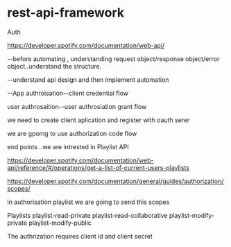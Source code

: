 # rest-api-framework


Auth

https://developer.spotify.com/documentation/web-api/

--before automating , understanding request object/response object/error object..understand the structure.

--understand api design and then implement automation 

--App authroisation--client credential flow 

user authrosaition--user authrosiation grant flow 

we need to create client aplication and register with oauth serer

we are gpomg to use authorization code flow 

end points ..we are intrested in Playlist API

https://developer.spotify.com/documentation/web-api/reference/#/operations/get-a-list-of-current-users-playlists

https://developer.spotify.com/documentation/general/guides/authorization/scopes/

in authorisation playlist we are going to send this scopes 

Playlists
playlist-read-private
playlist-read-collaborative
playlist-modify-private
playlist-modify-public

The authrization requires client id and client secret 
